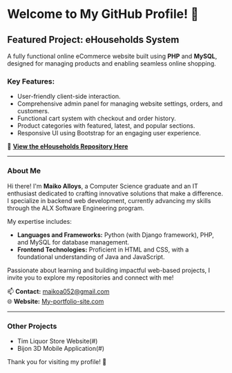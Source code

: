 # Welcome to My GitHub Profile! 👋

## Featured Project: eHouseholds System 
A fully functional online eCommerce website built using **PHP** and **MySQL**, designed for managing products and enabling seamless online shopping.  

### Key Features:
- User-friendly client-side interaction.
- Comprehensive admin panel for managing website settings, orders, and customers.
- Functional cart system with checkout and order history.
- Product categories with featured, latest, and popular sections.
- Responsive UI using Bootstrap for an engaging user experience.

🔗 **[View the eHouseholds Repository Here](https://github.com/MaikoAlloys/eHouseholdsKE)**

---

### About Me  
Hi there! I'm **Maiko Alloys**, a Computer Science graduate and an IT enthusiast dedicated to crafting innovative solutions that make a difference. I specialize in backend web development, currently advancing my skills through the ALX Software Engineering program.  

My expertise includes:  
- **Languages and Frameworks:** Python (with Django framework), PHP, and MySQL for database management.  
- **Frontend Technologies:** Proficient in HTML and CSS, with a foundational understanding of Java and JavaScript.  

Passionate about learning and building impactful web-based projects, I invite you to explore my repositories and connect with me!

📫 **Contact:** maikoa052@gmail.com  
🌐 **Website:** [My-portfolio-site.com](https://maikoalloys.netlify.app/)  

---

### Other Projects
- Tim Liquor Store Website(#)
- Bijon 3D Mobile Application(#)

Thank you for visiting my profile! 🚀
